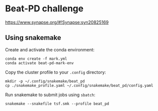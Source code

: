 # Beat-PD challenge 
https://www.synapse.org/#!Synapse:syn20825169

## Using snakemake

Create and activate the conda environment:

```
conda env create -f mark.yml
conda activate beat-pd-mark-env
```

Copy the cluster profile to your `.config` directory:

```
mkdir -p ~/.config/snakemake/beat_pd
cp ./snakemake_profile.yaml ~/.config/snakemake/beat_pd/config.yaml
```

Run snakemake to submit jobs using `sbatch`:

```
snakemake --snakefile tsf.smk --profile beat_pd
```

